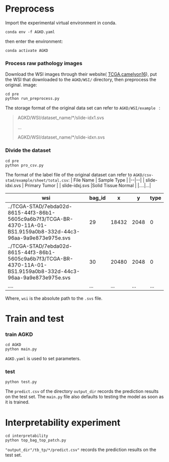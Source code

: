 # Preprocess

Import the experimental virtual environment in conda.
```
conda env -f AGKD.yaml
```
then enter the environment:
```
conda activate AGKD
```

### Process raw pathology images

Download the WSI images through their website( [TCGA](https://portal.gdc.cancer.gov/analysis_page?app=Projects),[camelyon16](https://camelyon17.grand-challenge.org/Data/)), put the WSI that downloaded to the `AGKD/WSI/` directory, then preprocess the original. image:
```
cd pre
python run_preprocess.py
```
The storage format of the original data set can refer to  `AGKD/WSI/example ` : 
> AGKD/WSI/dataset_name/\*/slide-idx1.svs
> 
> ...
> 
> AGKD/WSI/dataset_name/\*/slide-idxn.svs


  
### Divide the dataset
```
cd pre
python pro_csv.py
```

The format of the label file of the original dataset can refer to `AGKD/csv-stad/example/sheet/total.csv`:
| File Name | Sample Type |
|--|--|
| slide-idxi.svs | Primary Tumor |
| slide-idxj.svs |Solid Tissue Normal  |
|....|...|

| wsi | bag_id | x | y | type |
|-----|--------|---|---|------|
| ../TCGA-STAD/7ebda02d-8615-44f3-86b1-5605c9a6b7f3/TCGA-BR-4370-11A-01-BS1.9159a0b8-332d-44c3-96aa-9a9e873e975e.svs | 29 | 18432 | 2048 | 0 |
| ../TCGA-STAD/7ebda02d-8615-44f3-86b1-5605c9a6b7f3/TCGA-BR-4370-11A-01-BS1.9159a0b8-332d-44c3-96aa-9a9e873e975e.svs | 30 | 20480 | 2048 | 0 |
| .... | ... | ... | ... | ... |

Where, `wsi` is the absolute path to the `.svs` file.


# Train and test

### train AGKD

```
cd AGKD
python main.py
```
`AGKD.yaml` is used to set parameters.

### test
```
python test.py
```
The `predict.csv` of the directory `output_dir` records the prediction results on the test set.
The `main.py` file also defaults to testing the model as soon as it is trained.

# Interpretability experiment

```
cd interpretability
python top_bag_top_patch.py
```
`"output_dir"/tb_tp/*/predict.csv"` records the prediction results on the test set.
